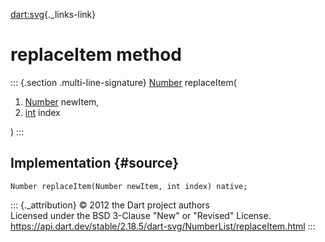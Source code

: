 [dart:svg](../../dart-svg/dart-svg-library){._links-link}

replaceItem method
==================

::: {.section .multi-line-signature}
[Number](../number-class) replaceItem(

1.  [Number](../number-class) newItem,
2.  [int](../../dart-core/int-class) index

)
:::

Implementation {#source}
--------------

``` {.language-dart data-language="dart"}
Number replaceItem(Number newItem, int index) native;
```

::: {._attribution}
© 2012 the Dart project authors\
Licensed under the BSD 3-Clause \"New\" or \"Revised\" License.\
<https://api.dart.dev/stable/2.18.5/dart-svg/NumberList/replaceItem.html>
:::
